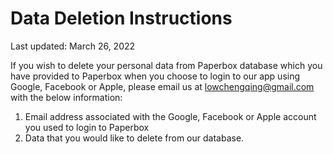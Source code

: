 # Data Deletion Instructions

Last updated: March 26, 2022

If you wish to delete your personal data from Paperbox database which you have provided to Paperbox when you choose to login to our app using Google, Facebook or Apple, please email us at lowchengqing@gmail.com with the below information:

1. Email address associated with the Google, Facebook or Apple account you used to login to Paperbox
2. Data that you would like to delete from our database.
